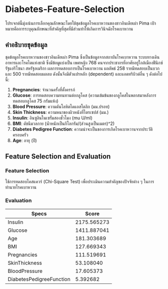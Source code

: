 # Diabetes-Feature-Selection
โปรเจกต์นี้มุ่งเน้นการเลือกคุณลักษณะโดยใช้ชุดข้อมูลโรคเบาหวานของชาวอินเดียเผ่า Pima เป้าหมายคือการระบุคุณลักษณะที่สำคัญที่สุดที่มีส่วนทำให้เกิดการวินิจฉัยโรคเบาหวาน

## คำอธิบายชุดข้อมูล

ชุดข้อมูลโรคเบาหวานของชาวอินเดียเผ่า Pima ซึ่งเป็นข้อมูลจากสถาบันโรคเบาหวาน ระบบทางเดินอาหารและโรคไตแห่งชาติ ซึ่งมีข้อมูแบ่งเป็น เพศหญิง 768 คนจากประชากรที่อาศัยอยู่ใกล้เมืองฟีนิกซ์รัฐแอริโซนา สหรัฐอเมริกา ผลการทดสอบการเป็นโรคเบาหวาน ผลลัพธ์ 258 รายมีทดสอบเป็นบวกและ 500 รายมีทดสอบผลลบ ดังนั้นจึงมีตัวแปรหลัก (dependent) และแอตทริบิวต์อื่น ๆ ดังต่อไปนี้:
1. **Pregnancies**: จำนวนครั้งที่ตั้งครรภ์
2. **Glucose**: การทดสอบความทนทานต่อกลูโคส (ความเข้มข้นของกลูโคสในพลาสมาหลังการทดสอบกลูโคส 75 กรัมแห้ง)
3. **Blood Pressure**: ความดันโลหิตไดแอสโตลิก (มม.ปรอท)
4. **Skin Thickness**: ความหนาของผิวหนังที่ไตรเซปส์ (มม.)
5. **Insulin**: อินซูลินในเซรั่มสองชั่วโมง (mu U/ml)
6. **BMI**: ดัชนีมวลกาย (น้ำหนักเป็นกิโลกรัม/(ส่วนสูงเป็นเมตร)^2)
7. **Diabetes Pedigree Function**: ความน่าจะเป็นของการเกิดโรคเบาหวานจากประวัติครอบครัว
8. **Age**: อายุ (ปี)

## Feature Selection and Evaluation

### Feature Selection
ใช้การทดสอบไคสแควร์ (Chi-Square Test) เพื่อประเมินความสำคัญของปัจจัยต่าง ๆ ในการทำนายโรคเบาหวาน

### Evaluation
| Specs                     | Score          |
|---------------------------|----------------|
| Insulin                   | 2175.565273    |
| Glucose                   | 1411.887041    |
| Age                       | 181.303689     |
| BMI                       | 127.669343     |
| Pregnancies               | 111.519691     |
| SkinThickness             | 53.108040      |
| BloodPressure             | 17.605373      |
| DiabetesPedigreeFunction  | 5.392682       |
